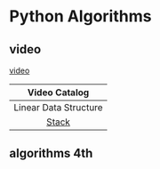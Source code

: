 # Python Algorithms

## video

[video](https://www.bilibili.com/video/BV1gy4y1E7M5/?spm_id_from=333.337.search-card.all.click&vd_source=1de02805632cb3d18d7f383a4105f328)


| Video Catalog |
| :----: |
| Linear Data Structure |
| [Stack](https://github.com/neKoui1/Sponge/tree/main/PythonAlgorithms/videolearn/Stack#stack)


## algorithms 4th

